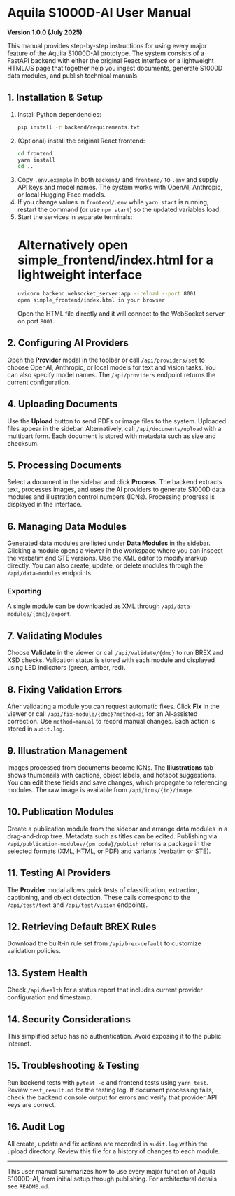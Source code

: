 # Aquila S1000D-AI User Manual
**Version 1.0.0 (July 2025)**


This manual provides step-by-step instructions for using every major feature of the Aquila S1000D-AI prototype. The system consists of a FastAPI backend with either the original React interface or a lightweight HTML/JS page that together help you ingest documents, generate S1000D data modules, and publish technical manuals.

## 1. Installation & Setup
1. Install Python dependencies:
   ```bash
   pip install -r backend/requirements.txt
   ```
2. (Optional) install the original React frontend:
   ```bash
   cd frontend
   yarn install
   cd ..
   ```
3. Copy `.env.example` in both `backend/` and `frontend/` to `.env` and supply API keys and model names. The system works with OpenAI, Anthropic, or local Hugging Face models.
4. If you change values in `frontend/.env` while `yarn start` is running, restart the command (or use `npm start`) so the updated variables load.
5. Start the services in separate terminals:
   # Alternatively open simple_frontend/index.html for a lightweight interface
   ```bash
   uvicorn backend.websocket_server:app --reload --port 8001
   open simple_frontend/index.html in your browser
   ```
   Open the HTML file directly and it will connect to the WebSocket server on port `8001`.

## 2. Configuring AI Providers
Open the **Provider** modal in the toolbar or call `/api/providers/set` to choose OpenAI, Anthropic, or local models for text and vision tasks. You can also specify model names. The `/api/providers` endpoint returns the current configuration.

## 4. Uploading Documents
Use the **Upload** button to send PDFs or image files to the system. Uploaded files appear in the sidebar. Alternatively, call `/api/documents/upload` with a multipart form. Each document is stored with metadata such as size and checksum.

## 5. Processing Documents
Select a document in the sidebar and click **Process**. The backend extracts text, processes images, and uses the AI providers to generate S1000D data modules and illustration control numbers (ICNs). Processing progress is displayed in the interface.

## 6. Managing Data Modules
Generated data modules are listed under **Data Modules** in the sidebar. Clicking a module opens a viewer in the workspace where you can inspect the verbatim and STE versions. Use the XML editor to modify markup directly. You can also create, update, or delete modules through the `/api/data-modules` endpoints.

### Exporting
A single module can be downloaded as XML through `/api/data-modules/{dmc}/export`.

## 7. Validating Modules
Choose **Validate** in the viewer or call `/api/validate/{dmc}` to run BREX and XSD checks. Validation status is stored with each module and displayed using LED indicators (green, amber, red).

## 8. Fixing Validation Errors
After validating a module you can request automatic fixes. Click **Fix** in the viewer or call `/api/fix-module/{dmc}?method=ai` for an AI-assisted correction. Use `method=manual` to record manual changes. Each action is stored in `audit.log`.

## 9. Illustration Management
Images processed from documents become ICNs. The **Illustrations** tab shows thumbnails with captions, object labels, and hotspot suggestions. You can edit these fields and save changes, which propagate to referencing modules. The raw image is available from `/api/icns/{id}/image`.

## 10. Publication Modules
Create a publication module from the sidebar and arrange data modules in a drag‑and‑drop tree. Metadata such as titles can be edited. Publishing via `/api/publication-modules/{pm_code}/publish` returns a package in the selected formats (XML, HTML, or PDF) and variants (verbatim or STE).

## 11. Testing AI Providers
The **Provider** modal allows quick tests of classification, extraction, captioning, and object detection. These calls correspond to the `/api/test/text` and `/api/test/vision` endpoints.

## 12. Retrieving Default BREX Rules
Download the built-in rule set from `/api/brex-default` to customize validation policies.

## 13. System Health
Check `/api/health` for a status report that includes current provider configuration and timestamp.

## 14. Security Considerations
This simplified setup has no authentication. Avoid exposing it to the public internet.

## 15. Troubleshooting & Testing
Run backend tests with `pytest -q` and frontend tests using `yarn test`. Review `test_result.md` for the testing log. If document processing fails, check the backend console output for errors and verify that provider API keys are correct.
## 16. Audit Log
All create, update and fix actions are recorded in `audit.log` within the upload directory. Review this file for a history of changes to each module.


---
This user manual summarizes how to use every major function of Aquila S1000D-AI, from initial setup through publishing. For architectural details see `README.md`.
